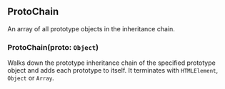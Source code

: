 ## ProtoChain

An array of all prototype objects in the inheritance chain.

### ProtoChain(proto: `Object`)

Walks down the prototype inheritance chain of the specified prototype object and adds each prototype to itself.
It terminates with `HTMLElement`, `Object` or `Array`.

